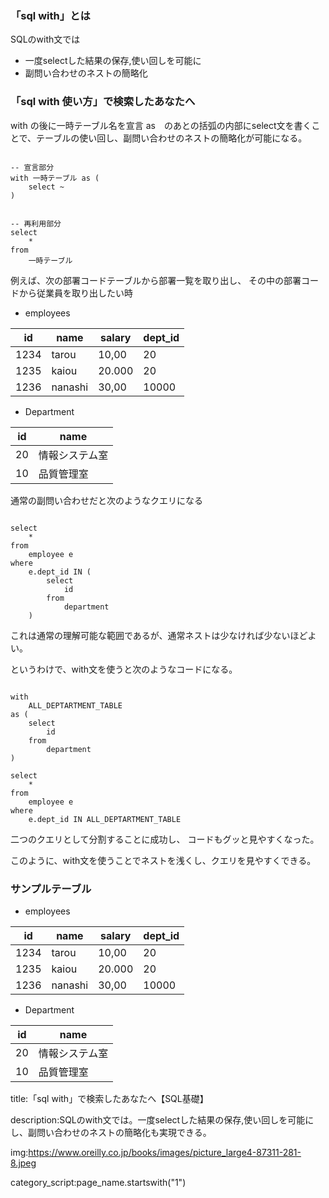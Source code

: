
### 「sql with」とは

SQLのwith文では

- 一度selectした結果の保存,使い回しを可能に
- 副問い合わせのネストの簡略化




### 「sql with 使い方」で検索したあなたへ

with の後に一時テーブル名を宣言 as　のあとの括弧の内部にselect文を書くことで、テーブルの使い回し、副問い合わせのネストの簡略化が可能になる。

<pre><code>
-- 宣言部分
with 一時テーブル as (
    select ~
)


-- 再利用部分
select
    *
from
    一時テーブル
</code></pre>


例えば、次の部署コードテーブルから部署一覧を取り出し、
その中の部署コードから従業員を取り出したい時


- employees


<table>
    <thead>
        <tr>
            <th>id</th>
            <th>name</th>
            <th>salary</th>
            <th>dept_id</th>
        </tr>
    </thead>
    <tbody>
        <tr>
            <td>1234</td>
            <td>tarou</td>
            <td>10,00
            </td>
            <td>20
            </td>
        </tr>
        <tr>
            <td>
            1235
            </td>
            <td>
            kaiou
            </td>
            <td>
            20.000
            </td>
            <td>
            20
            </td>
        </tr>
        <tr>
            <td>
            1236
            </td>
            <td>
            nanashi
            </td>
            <td>
            30,00
            </td>
            <td>
            10000
            </td>
        </tr>
    </tbody>
</table>



- Department

<table>
    <thead>
        <tr>
            <th>id</th>
            <th>name</th>
        </tr>
    </thead>
    <tbody>
        <tr>
            <td>20</td>
            <td>情報システム室</td>
        </tr>
        <tr>
            <td>10</td>
            <td>
            品質管理室
            </td>
        </tr>
    </tbody>
</table>


通常の副問い合わせだと次のようなクエリになる

<pre><code>
select
    *
from
    employee e
where
    e.dept_id IN (
        select
            id
        from
            department
    )
</code></pre>

これは通常の理解可能な範囲であるが、通常ネストは少なければ少ないほどよい。

というわけで、with文を使うと次のようなコードになる。

<pre><code>
with
    ALL_DEPTARTMENT_TABLE
as (
    select
        id
    from
        department
)

select
    *
from
    employee e
where
    e.dept_id IN ALL_DEPTARTMENT_TABLE
</code></pre>

二つのクエリとして分割することに成功し、
コードもグッと見やすくなった。

このように、with文を使うことでネストを浅くし、クエリを見やすくできる。







### サンプルテーブル


- employees


<table>
    <thead>
        <tr>
            <th>id</th>
            <th>name</th>
            <th>salary</th>
            <th>dept_id</th>
        </tr>
    </thead>
    <tbody>
        <tr>
            <td>1234</td>
            <td>tarou</td>
            <td>10,00
            </td>
            <td>20
            </td>
        </tr>
        <tr>
            <td>
            1235
            </td>
            <td>
            kaiou
            </td>
            <td>
            20.000
            </td>
            <td>
            20
            </td>
        </tr>
        <tr>
            <td>
            1236
            </td>
            <td>
            nanashi
            </td>
            <td>
            30,00
            </td>
            <td>
            10000
            </td>
        </tr>
    </tbody>
</table>



- Department

<table>
    <thead>
        <tr>
            <th>id</th>
            <th>name</th>
        </tr>
    </thead>
    <tbody>
        <tr>
            <td>20</td>
            <td>情報システム室</td>
        </tr>
        <tr>
            <td>10</td>
            <td>
            品質管理室
            </td>
        </tr>
    </tbody>
</table>




title:「sql with」で検索したあなたへ【SQL基礎】

description:SQLのwith文では。一度selectした結果の保存,使い回しを可能にし、副問い合わせのネストの簡略化も実現できる。


img:https://www.oreilly.co.jp/books/images/picture_large4-87311-281-8.jpeg



category_script:page_name.startswith("1")


